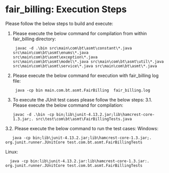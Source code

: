 # fair_billing: Execution Steps

Please follow the below steps to build and execute:

1. Please execute the below command for compilation from within fair_billing directory:
  
        javac -d .\bin src\main\com\bt\asmt\constant\*.java src\main\com\bt\asmt\enums\*.java src\main\com\bt\asmt\exception\*.java src\main\com\bt\asmt\model\*.java src\main\com\bt\asmt\util\*.java  src\main\com\bt\asmt\service\*.java src\main\com\bt\asmt\*.java

2. Please execute the below command for execution with fair_billing log file:
                
        java -cp bin main.com.bt.asmt.FairBilling  fair_billing.log

3. To execute the JUnit test cases please follow the below steps:
  3.1. Please execute the below command for compilation:
  
       javac -d .\bin -cp bin;lib\junit-4.13.2.jar;lib\hamcrest-core-1.3.jar;. src\test\com\bt\asmt\FairBillingTests.java
  
  3.2. Please execute the below command to run the test cases:
   Windows:
       
       java -cp bin;lib\junit-4.13.2.jar;lib\hamcrest-core-1.3.jar;. org.junit.runner.JUnitCore test.com.bt.asmt.FairBillingTests
       
   Linux:
   
      java -cp bin:lib\junit-4.13.2.jar:lib\hamcrest-core-1.3.jar:. org.junit.runner.JUnitCore test.com.bt.asmt.FairBillingTests
